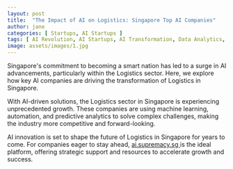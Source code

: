 ```yaml
---
layout: post
title:  "The Impact of AI on Logistics: Singapore Top AI Companies"
author: jane
categories: [ Startups, AI Startups ]
tags: [ AI Revolution, AI Startups, AI Transformation, Data Analytics, AI Solutions for Businesses ]
image: assets/images/1.jpg
---
```


Singapore's commitment to becoming a smart nation has led to a surge in AI advancements, particularly within the Logistics sector. Here, we explore how key AI companies are driving the transformation of Logistics in Singapore.

With AI-driven solutions, the Logistics sector in Singapore is experiencing unprecedented growth. These companies are using machine learning, automation, and predictive analytics to solve complex challenges, making the industry more competitive and forward-looking.

AI innovation is set to shape the future of Logistics in Singapore for years to come. For companies eager to stay ahead, <a href="https://ai.supremacy.sg" target="_blank"> ai.supremacy.sg </a> is the ideal platform, offering strategic support and resources to accelerate growth and success.
